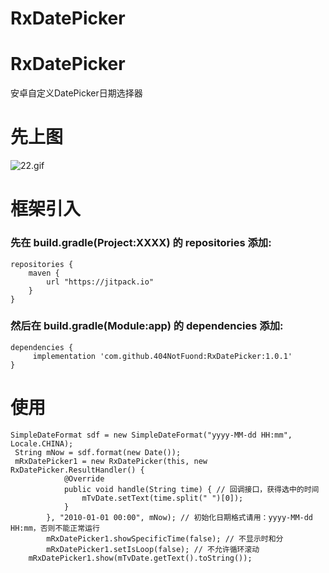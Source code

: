 # RxDatePicker

# RxDatePicker
安卓自定义DatePicker日期选择器
 
# 先上图
![22.gif](https://upload-images.jianshu.io/upload_images/10151120-278bae2f92f88e33.gif?imageMogr2/auto-orient/strip)
 
# 框架引入
### 先在 build.gradle(Project:XXXX) 的 repositories 添加:
~~~
repositories {
    maven {
        url "https://jitpack.io"
    }
}
~~~
### 然后在 build.gradle(Module:app) 的 dependencies 添加: 
~~~
dependencies {
	 implementation 'com.github.404NotFuond:RxDatePicker:1.0.1'
}
~~~
# 使用
~~~
SimpleDateFormat sdf = new SimpleDateFormat("yyyy-MM-dd HH:mm", Locale.CHINA);
 String mNow = sdf.format(new Date());
 mRxDatePicker1 = new RxDatePicker(this, new RxDatePicker.ResultHandler() {
            @Override
            public void handle(String time) { // 回调接口，获得选中的时间
                mTvDate.setText(time.split(" ")[0]);
            }
        }, "2010-01-01 00:00", mNow); // 初始化日期格式请用：yyyy-MM-dd HH:mm，否则不能正常运行
        mRxDatePicker1.showSpecificTime(false); // 不显示时和分
        mRxDatePicker1.setIsLoop(false); // 不允许循环滚动
	mRxDatePicker1.show(mTvDate.getText().toString());
~~~
